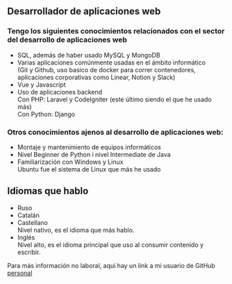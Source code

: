 ## Desarrollador de aplicaciones web 
### Tengo los siguientes conocimientos relacionados con el sector del desarrollo de aplicaciones web
* SQL, además de haber usado MySQL y MongoDB
* Varias aplicaciones comúnmente usadas en el ámbito informático\
(Git y Github, uso basico de docker para correr contenedores, aplicaciones corporativas como Linear, Notion y Slack)
* Vue y Javascript
* Uso de aplicaciones backend\
Con PHP: Laravel y CodeIgniter (este último siendo el que he usado más)\
Con Python: Django

### Otros conocimientos ajenos al desarrollo de aplicaciones web:
* Montaje  y mantenimiento de equipos informáticos
* Nivel Beginner de Python i nivel Intermediate de Java
* Familiarización con Windows y Linux\
Ubuntu fue el sistema de Linux que más he usado

## Idiomas que hablo
* Ruso
* Catalán
* Castellano\
Nivel nativo, es el idioma que más hablo.
* Inglés\
Nivel alto, es el idioma principal que uso al consumir contenido y escribir.

Para más información no laboral, aquí hay un link a mi usuario de GitHub [personal](https://github.com/BotSeri)
